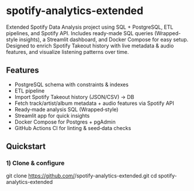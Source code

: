 # spotify-analytics-extended
Extended Spotify Data Analysis project using SQL + PostgreSQL, ETL pipelines, and Spotify API. Includes ready-made SQL queries (Wrapped-style insights), a Streamlit dashboard, and Docker Compose for easy setup. Designed to enrich Spotify Takeout history with live metadata &amp; audio features, and visualize listening patterns over time.

## Features
- PostgreSQL schema with constraints & indexes
- ETL pipeline
- Import Spotify Takeout history (JSON/CSV) → DB
- Fetch track/artist/album metadata + audio features via Spotify API
- Ready‑made analysis SQL (Wrapped‑style)
- Streamlit app for quick insights
- Docker Compose for Postgres + pgAdmin
- GitHub Actions CI for linting & seed‑data checks


## Quickstart


### 1) Clone & configure
git clone https://github.com/<your-username>/spotify-analytics-extended.git
cd spotify-analytics-extended


